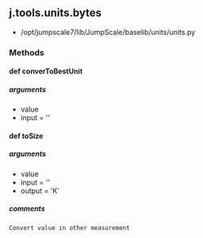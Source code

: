 <!-- toc -->
## j.tools.units.bytes

- /opt/jumpscale7/lib/JumpScale/baselib/units/units.py

### Methods

#### def converToBestUnit 

##### arguments

- value
- input = ''

#### def toSize 

##### arguments

- value
- input = ''
- output = 'K'

##### comments

```
Convert value in other measurement

```

